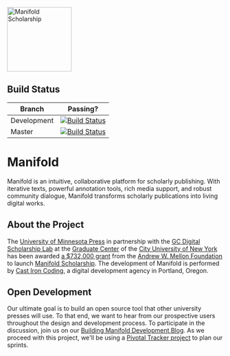 <a href="http://manifold.umn.edu/">
    <img width="150" src="http://manifold.umn.edu/logo/manifold_avatar-01.png" alt="Manifold Scholarship" />
</a>

## Build Status

Branch       | Passing?
------------ | -------------
Development  | [![Build Status](https://travis-ci.org/ManifoldScholar/manifold.svg?branch=development)](https://travis-ci.org/ManifoldScholar/manifold)
Master       |[![Build Status](https://travis-ci.org/ManifoldScholar/manifold.svg?branch=master)](https://travis-ci.org/ManifoldScholar/manifold)

# Manifold
Manifold is an intuitive, collaborative platform for scholarly publishing. With iterative texts, powerful annotation tools, rich media support, and robust community dialogue, Manifold transforms scholarly publications into living digital works.

## About the Project

The [University of Minnesota Press](https://www.upress.umn.edu) in partnership with the [GC Digital Scholarship Lab](https://gcdsl.commons.gc.cuny.edu/) at the [Graduate Center](http://www.gc.cuny.edu/Home) of the [City University of New York](http://cuny.edu) has been awarded [a $732,000 grant](https://mellon.org/grants/grants-database/grants/university-of-minnesota-at-twin-cities/11500644/) from the [Andrew W. Mellon Foundation](https://mellon.org) to launch [Manifold Scholarship](http://manifold.umn.edu). The development of Manifold is performed by [Cast Iron Coding](http://castironcoding.com), a digital development agency in Portland, Oregon.

## Open Development

Our ultimate goal is to build an open source tool that other university presses will use. To that end, we want to hear from our prospective users throughout the design and development process. To participate in the discussion, join us on our [Building Manifold Development Blog](http://manifold.umn.edu). As we proceed with this project, we'll be using a [Pivotal Tracker project](https://www.pivotaltracker.com/n/projects/1457560) to plan our sprints.
